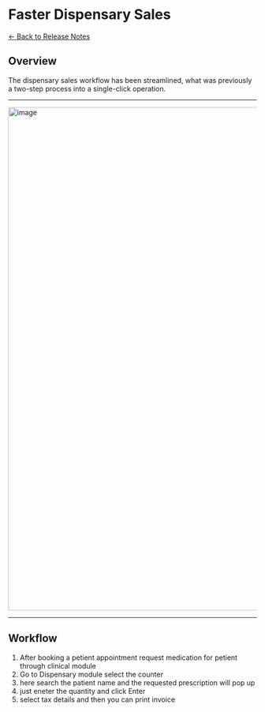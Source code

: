 # Faster Dispensary Sales

[← Back to Release Notes](../README.md)

## Overview

The dispensary sales workflow has been streamlined, what was previously a two-step process into a single-click operation.

---
<img width="1920" height="1020" alt="image" src="https://github.com/user-attachments/assets/1858ac35-279e-4dd0-8ec0-35241ec6ba8a" />


---

## Workflow

   1. After booking a petient appointment request medication for petient through clinical module
   2. Go to Dispensary module select the counter
   3. here search the patient name and the requested prescription will pop up
   4. just eneter the quantity and click Enter
   5. select tax details and then you can print invoice
